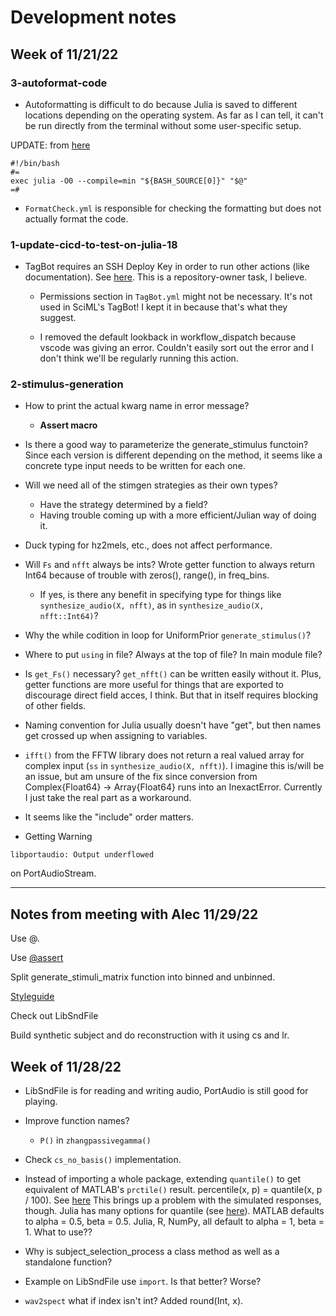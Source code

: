 # Development notes

## Week of 11/21/22

### 3-autoformat-code

- Autoformatting is difficult to do because 
Julia is saved to different locations depending 
on the operating system. As far as I can tell, it can't be 
run directly from the terminal without some user-specific setup.

UPDATE: from [here](https://stackoverflow.com/questions/65243488/portable-shebang-line-for-julia-with-command-line-options)

```
#!/bin/bash
#=
exec julia -O0 --compile=min "${BASH_SOURCE[0]}" "$@"
=#
```

- `FormatCheck.yml` is responsible for checking the formatting
but does not actually format the code.

### 1-update-cicd-to-test-on-julia-18

- TagBot requires an SSH Deploy Key in order to run
other actions (like documentation). See [here](https://github.com/JuliaRegistries/TagBot#ssh-deploy-keys). 
This is a repository-owner task, I believe.

    - Permissions section in `TagBot.yml` might not be necessary. 
    It's not used in SciML's TagBot! I kept it in because that's what they suggest.

    - I removed the default lookback in workflow_dispatch
    because vscode was giving an error. Couldn't easily sort out
    the error and I don't think we'll be regularly running this action.


### 2-stimulus-generation

- How to print the actual kwarg name in error message?

    - **Assert macro**

- Is there a good way to parameterize the generate_stimulus functoin? 
Since each version is different depending on the method, it seems like a concrete type input needs to be written for each one.

- Will we need all of the stimgen strategies as their own types?
    - Have the strategy determined by a field?
    - Having trouble coming up with a more efficient/Julian way of doing it.

- Duck typing for hz2mels, etc., does not affect performance.

- Will `Fs` and `nfft` always be ints? 
Wrote getter function to always return Int64 because of trouble with zeros(), range(), in freq_bins. 
    - If yes, is there any benefit in specifying type for things like `synthesize_audio(X, nfft)`, 
    as in `synthesize_audio(X, nfft::Int64)`?

- Why the while codition in loop for UniformPrior `generate_stimulus()`?

- Where to put `using` in file? Always at the top of file? In main module file?

- Is `get_Fs()` necessary? `get_nfft()` can be written easily without it.
Plus, getter functions are more useful for things that are exported to discourage direct field acces, I think.
But that in itself requires blocking of other fields.

- Naming convention for Julia usually doesn't have "get", but then names get crossed up when assigning to variables. 

- `ifft()` from the FFTW library does not return a real valued array for complex input (`ss` in `synthesize_audio(X, nfft)`). 
I imagine this is/will be an issue, but am unsure of the fix since conversion from 
Complex{Float64} &rarr; Array{Float64} runs into an InexactError. 
Currently I just take the real part as a workaround.

- It seems like the "include" order matters.

- Getting Warning 
```
libportaudio: Output underflowed
```
on PortAudioStream.

---

## Notes from meeting with Alec 11/29/22

Use @.

Use [@assert](https://docs.julialang.org/en/v1/base/base/#Base.@assert)

Split generate_stimuli_matrix function into binned and unbinned.

[Styleguide](https://docs.julialang.org/en/v1/manual/style-guide/)

Check out LibSndFile

Build synthetic subject and do reconstruction with it using cs and lr.

## Week of 11/28/22

- LibSndFile is for reading and writing audio, PortAudio is still good for playing.

- Improve function names?
    - `P()` in `zhangpassivegamma()`

- Check `cs_no_basis()` implementation.

- Instead of importing a whole package, extending `quantile()` to get
equivalent of MATLAB's `prctile()` result. percentile(x, p) = quantile(x, p / 100).
See [here](https://github.com/JuliaStats/StatsBase.jl/blob/88b481809cf3a4b4e381be37f4372122c2d7c361/src/scalarstats.jl#L184-L188)
This brings up a problem with the simulated responses, though. 
Julia has many options for quantile (see [here](https://docs.julialang.org/en/v1/stdlib/Statistics/#Statistics.quantile)). MATLAB defaults to alpha = 0.5, beta = 0.5.
Julia, R, NumPy, all default to alpha = 1, beta = 1. What to use??

- Why is subject_selection_process a class method as well as a standalone function?

- Example on LibSndFile use `import`. Is that better? Worse?

- `wav2spect` what if index isn't int? Added round(Int, x).
